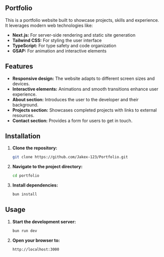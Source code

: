 ## Portfolio

This is a portfolio website built to showcase projects, skills and experience. It leverages modern web technologies like:

* **Next.js:** For server-side rendering and static site generation
* **Tailwind CSS:** For styling the user interface
* **TypeScript:** For type safety and code organization
* **GSAP:** For animation and interactive elements

## Features

* **Responsive design:** The website adapts to different screen sizes and devices.
* **Interactive elements:**  Animations and smooth transitions enhance user experience.
* **About section:** Introduces the user to the developer and their background.
* **Projects section:** Showcases completed projects with links to external resources.
* **Contact section:** Provides a form for users to get in touch.

## Installation

1. **Clone the repository:**
   ```bash
   git clone https://github.com/Jakex-123/Portfolio.git
   ```
2. **Navigate to the project directory:**
   ```bash
   cd portfolio
   ```
3. **Install dependencies:**
   ```bash
   bun install
   ```

## Usage

1. **Start the development server:**
   ```bash
   bun run dev
   ```
2. **Open your browser to:**
   ```bash
   http://localhost:3000
   ```
